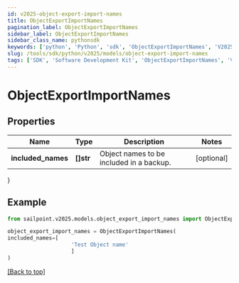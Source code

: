 ```yaml
---
id: v2025-object-export-import-names
title: ObjectExportImportNames
pagination_label: ObjectExportImportNames
sidebar_label: ObjectExportImportNames
sidebar_class_name: pythonsdk
keywords: ['python', 'Python', 'sdk', 'ObjectExportImportNames', 'V2025ObjectExportImportNames'] 
slug: /tools/sdk/python/v2025/models/object-export-import-names
tags: ['SDK', 'Software Development Kit', 'ObjectExportImportNames', 'V2025ObjectExportImportNames']
---
```


# ObjectExportImportNames


## Properties

Name | Type | Description | Notes
------------ | ------------- | ------------- | -------------
**included_names** | **[]str** | Object names to be included in a backup. | [optional] 
}

## Example

```python
from sailpoint.v2025.models.object_export_import_names import ObjectExportImportNames

object_export_import_names = ObjectExportImportNames(
included_names=[
                    'Test Object name'
                    ]
)

```
[[Back to top]](#) 

